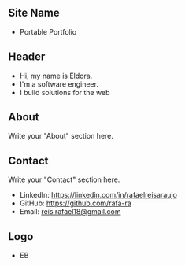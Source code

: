 ## Site Name
- Portable Portfolio

## Header
- Hi, my name is Eldora.
- I'm a software engineer.
- I build solutions for the web

## About
Write your "About" section here.

## Contact
Write your "Contact" section here.
- LinkedIn: https://linkedin.com/in/rafaelreisaraujo
- GitHub: https://github.com/rafa-ra
- Email: reis.rafael18@gmail.com

## Logo
- EB